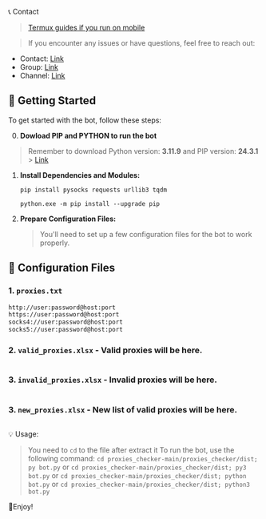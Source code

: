📞 Contact

> [Termux guides if you run on mobile](https://github.com/MeoMunDep/Guides-for-using-my-script-on-termux.)


> If you encounter any issues or have questions, feel free to reach out:

- Contact: [Link](t.me/MeoMunDep)
- Group: [Link](t.me/KeoAirDropFreeNe)
- Channel: [Link](t.me/KeoAirDropFreeNee)


## 🚀 Getting Started

To get started with the bot, follow these steps:

0. **Dowload PIP and PYTHON to run the bot**

> Remember to download Python version: **3.11.9** and PIP version: **24.3.1** > [Link](https://t.me/KeoAirDropFreeNe/257/2627)

1. **Install Dependencies and Modules:**

   ```
   pip install pysocks requests urllib3 tqdm

   python.exe -m pip install --upgrade pip
   ```

2. **Prepare Configuration Files:**

   > You'll need to set up a few configuration files for the bot to work properly.

## 📁 Configuration Files

### 1. `proxies.txt`

```txt
http://user:password@host:port
https://user:password@host:port
socks4://user:password@host:port
socks5://user:password@host:port
```

### 2. `valid_proxies.xlsx` - Valid proxies will be here.

```xlsx

```

### 3. `invalid_proxies.xlsx` - Invalid proxies will be here.

```xlsx

```

### 3. `new_proxies.xlsx` - New list of valid proxies will be here.

```txt

```

💡 Usage:

> You need to `cd` to the file after extract it
> To run the bot, use the following command: `cd proxies_checker-main/proxies_checker/dist; py bot.py` or `cd proxies_checker-main/proxies_checker/dist; py3 bot.py` or `cd proxies_checker-main/proxies_checker/dist; python bot.py` or `cd proxies_checker-main/proxies_checker/dist; python3 bot.py`

🎇Enjoy!
